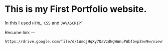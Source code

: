 # This is my First Portfolio website.

In this I used `HTML`, `CSS` and `JAVASCRIPT` 

Resume link -- 
```bash
https://drive.google.com/file/d/1WmqjHqXy7QaVzdNgWWnuPWbfbvpZev9w/view?usp=drivesdk
```
